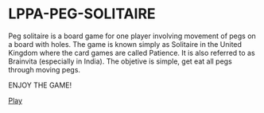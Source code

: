 # LPPA-PEG-SOLITAIRE
Peg solitaire is a board game for one player involving movement of pegs on a board with holes. 
The game is known simply as Solitaire in the United Kingdom where the card games are called Patience. 
It is also referred to as Brainvita (especially in India).
The objetive is simple, get eat all pegs through moving pegs.

ENJOY THE GAME!

[Play](https://facundo1.github.io/LPPA-PEG-SOLITAIRE/)